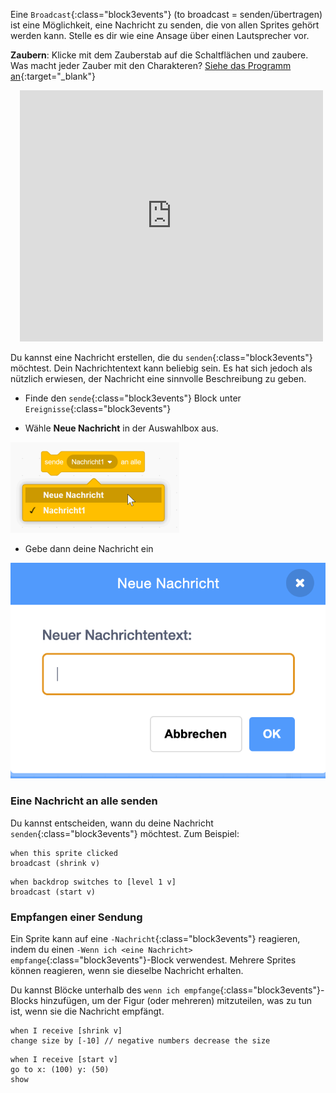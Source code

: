 Eine `Broadcast`{:class="block3events"} (to broadcast = senden/übertragen) ist eine Möglichkeit, eine Nachricht zu senden, die von allen Sprites gehört werden kann. Stelle es dir wie eine Ansage über einen Lautsprecher vor.

**Zaubern**: Klicke mit dem Zauberstab auf die Schaltflächen und zaubere. Was macht jeder Zauber mit den Charakteren? [Siehe das Programm an](https://scratch.mit.edu/projects/518413238/editor){:target="_blank"}

<div class="scratch-preview" style="margin-left: 15px;">
  <iframe allowtransparency="true" width="485" height="402" src="https://scratch.mit.edu/projects/embed/518413238/?autostart=false" frameborder="0"></iframe>
</div>

Du kannst eine Nachricht erstellen, die du `senden`{:class="block3events"} möchtest. Dein Nachrichtentext kann beliebig sein. Es hat sich jedoch als nützlich erwiesen, der Nachricht eine sinnvolle Beschreibung zu geben.

+ Finde den `sende`{:class="block3events"} Block unter `Ereignisse`{:class="block3events"}

+ Wähle **Neue Nachricht** in der Auswahlbox aus.

![Auswahlbox des Senden Blocks](images/broadcast-block.png)

+ Gebe dann deine Nachricht ein

![Erstelle eine Nachricht](images/new-broadcast.png)

### Eine Nachricht an alle senden

Du kannst entscheiden, wann du deine Nachricht `senden`{:class="block3events"} möchtest. Zum Beispiel:

```blocks3
when this sprite clicked
broadcast (shrink v)
```

```blocks3
when backdrop switches to [level 1 v]
broadcast (start v)
```

### Empfangen einer Sendung

Ein Sprite kann auf eine `-Nachricht`{:class="block3events"} reagieren, indem du einen `-Wenn ich <eine Nachricht> empfange`{:class="block3events"}-Block verwendest. Mehrere Sprites können reagieren, wenn sie dieselbe Nachricht erhalten.

Du kannst Blöcke unterhalb des `wenn ich empfange`{:class="block3events"}-Blocks hinzufügen, um der Figur (oder mehreren) mitzuteilen, was zu tun ist, wenn sie die Nachricht empfängt.

```blocks3
when I receive [shrink v]
change size by [-10] // negative numbers decrease the size
```

```blocks3
when I receive [start v]
go to x: (100) y: (50)
show
```